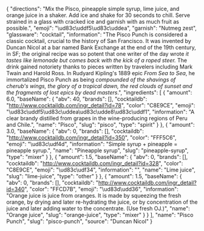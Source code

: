 {
    "directions": "Mix the Pisco, pineapple simple syrup, lime juice, and orange juice in a shaker. Add ice and shake for 30 seconds to chill. Serve strained in a glass with cracked ice and garnish with as much fruit as possible.",
    "emoji": "\ud83c\uddf5\ud83c\uddea",
    "garnish": "Nutmeg zest",
    "glassware": "cocktail",
    "information": "The Pisco Punch is considered a classic cocktail, crucial to the history of San Francisco. It was invented by Duncan Nicol at a bar named Bank Exchange at the end of the 19th century, in SF; the original recipe was so potent that one writer of the day wrote *it tastes like lemonade but comes back with the kick of a roped steer.*  The drink gained notoriety thanks to pieces written by travelers including Mark Twain and Harold Ross. In Rudyard Kipling's 1889 epic *From Sea to Sea*, he immortalized Pisco Punch as being *compounded of the shavings of cherub's wings, the glory of a tropical dawn, the red clouds of sunset and the fragments of lost epics by dead masters*.",
    "ingredients": [
        {
            "amount": 6.0,
            "baseName": {
                "abv": 40,
                "brands": [],
                "cocktaildb": "http://www.cocktaildb.com/ingr_detail?id=78",
                "color": "C8E9CE",
                "emoji": "\ud83c\uddf5\ud83c\uddea\ud83c\udde8\ud83c\uddf1",
                "information": "A clear brandy distilled from grapes in the wine-producing regions of Peru and Chile.",
                "name": "Pisco",
                "slug": "pisco",
                "type": "spirit"
            }
        },
        {
            "amount": 3.0,
            "baseName": {
                "abv": 0,
                "brands": [],
                "cocktaildb": "http://www.cocktaildb.com/ingr_detail?id=350",
                "color": "FFF5C6",
                "emoji": "\ud83c\udf4d",
                "information": "Simple syrup + pineapple = pineapple syrup.",
                "name": "Pineapple syrup",
                "slug": "pineapple-syrup",
                "type": "mixer"
            }
        },
        {
            "amount": 1.5,
            "baseName": {
                "abv": 0,
                "brands": [],
                "cocktaildb": "http://www.cocktaildb.com/ingr_detail?id=328",
                "color": "C8E9CE",
                "emoji": "\ud83c\udf34",
                "information": "",
                "name": "Lime juice",
                "slug": "lime-juice",
                "type": "other"
            }
        },
        {
            "amount": 1.5,
            "baseName": {
                "abv": 0,
                "brands": [],
                "cocktaildb": "http://www.cocktaildb.com/ingr_detail?id=340",
                "color": "FFCD7B",
                "emoji": "\ud83d\udd36",
                "information": "Orange juice is juice from oranges. It is made by squeezing the fresh orange, by drying and later re-hydrating the juice, or by concentration of the juice and later adding water to the concentrate. (Use fresh OJ.)",
                "name": "Orange juice",
                "slug": "orange-juice",
                "type": "mixer"
            }
        }
    ],
    "name": "Pisco Punch",
    "slug": "pisco-punch",
    "source": "Duncan Nicol"
}